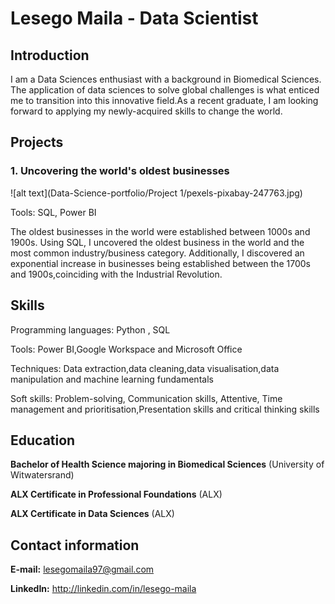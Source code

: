 # Lesego Maila - Data Scientist

## Introduction

I am a Data Sciences enthusiast with a background in Biomedical Sciences. The application of data sciences to solve global challenges is what enticed me to transition into this innovative field.As a recent graduate, I am looking forward to applying my newly-acquired skills to change the world. 

## Projects

### 1. Uncovering the world's oldest businesses

![alt text](Data-Science-portfolio/Project 1/pexels-pixabay-247763.jpg)  

Tools: SQL, Power BI

The oldest businesses in the world were established between 1000s and 1900s. Using SQL, I uncovered the oldest business in the world and the most common industry/business category. Additionally, I discovered an exponential increase in businesses being established between the 1700s and 1900s,coinciding with the Industrial Revolution.

## Skills
Programming languages: Python , SQL

Tools: Power BI,Google Workspace and Microsoft Office

Techniques:
Data extraction,data cleaning,data visualisation,data manipulation and machine learning fundamentals

Soft skills:
Problem-solving, Communication skills, Attentive, Time management and prioritisation,Presentation skills and critical thinking skills


## Education

**Bachelor of Health Science majoring in Biomedical Sciences** (University of Witwatersrand)

**ALX Certificate in Professional Foundations**  (ALX)

**ALX Certificate in Data Sciences** (ALX)

## Contact information

**E-mail:** lesegomaila97@gmail.com

**LinkedIn:** http://linkedin.com/in/lesego-maila 









